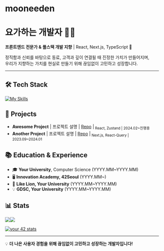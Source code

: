 # mooneeden

# 요가하는 개발자 🧘‍♂️  
**프론트엔드 전문가 & 풀스택 개발 지향** | React, Next.js, TypeScript 🚀  

정직함과 신뢰를 바탕으로 동료, 고객과 깊이 연결될 때 진정한 가치가 만들어지며,  
우리가 지향하는 가치를 현실로 만들기 위해 끊임없이 고민하고 성장합니다.  

---

## 🛠 Tech Stack
[![My Skills](https://skillicons.dev/icons?i=js,ts,react,nextjs,nodejs,tailwind,mui,aws,docker,github&perline=6)](https://skillicons.dev)  

## 🚀 Projects
- **Awesome Project** | 프로젝트 설명 | [Repo](https://github.com/your-repo) |<sub> React, Zustand | 2024.02~진행중 </sub>
- **Another Project** | 프로젝트 설명 | [Repo](https://github.com/your-repo) |<sub> Next.js, React-Query | 2023.09~2024.01 </sub>

## 📚 Education & Experience
- 🎓 **Your University**, Computer Science (YYYY.MM~YYYY.MM)  
- 🖥 **Innovation Academy, 42Seoul** (YYYY.MM~)  
- 🦁 **Like Lion, Your University** (YYYY.MM~YYYY.MM)  
- 💡 **GDSC, Your University** (YYYY.MM~YYYY.MM)  

## 📊 Stats
<div style="display: flex;">
  <a href="https://github.com/your-github">
    <img src="https://github-readme-stats.vercel.app/api?username=your-github&show_icons=true&theme=tokyonight" />
  </a>
   <a href="https://github.com/your-github">
    <img src="https://github-readme-stats.vercel.app/api/top-langs/?username=your-github&layout=compact&theme=tokyonight" />
  </a>
</div>

[![your 42 stats](https://badge.mediaplus.ma/darkblue/your-42-username?1337Badge=off&UM6P=off)](https://github.com/oakoudad/badge42)

---

💡 **더 나은 사용자 경험을 위해 끊임없이 고민하고 성장하는 개발자입니다!**  
